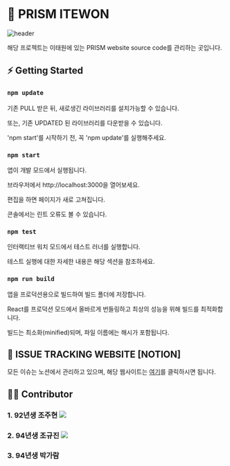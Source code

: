 # 🔺 PRISM ITEWON  
![header](https://capsule-render.vercel.app/api?text=PRISM_ITEWON&animation=fadeIn)


해당 프로젝트는 이태원에 있는 PRISM website source code를 관리하는 곳입니다.


## ⚡ Getting Started 

### `npm update`
기존 PULL 받은 뒤, 새로생긴 라이브러리를 설치가능할 수 있습니다.

또는, 기존 UPDATED 된 라이브러리를 다운받을 수 있습니다.

'npm start'를 시작하기 전, 꼭 'npm update'를 실행해주세요.


### `npm start`
앱이 개발 모드에서 실행됩니다.

브라우저에서 http://localhost:3000을 열어보세요.

편집을 하면 페이지가 새로 고쳐집니다.

콘솔에서는 린트 오류도 볼 수 있습니다.


### `npm test`
인터랙티브 워치 모드에서 테스트 러너를 실행합니다.

테스트 실행에 대한 자세한 내용은 해당 섹션을 참조하세요.


### `npm run build`
앱을 프로덕션용으로 빌드하여 빌드 폴더에 저장합니다.

React를 프로덕션 모드에서 올바르게 번들링하고 최상의 성능을 위해 빌드를 최적화합니다.

빌드는 최소화(minified)되며, 파일 이름에는 해시가 포함됩니다.


##  📗 ISSUE TRACKING WEBSITE [NOTION]
모든 이슈는 노션에서 관리하고 있으며, 해당 웹사이트는 [여기](https://www.notion.so/ISSUE-MANAGEMENT-1117e8ef1332808b84aafc7f9762c896?pvs=4)를 클릭하시면 됩니다.


## 🧟‍♂️ Contributor 

### 1. 92년생 조주현 [<a href="https://www.instagram.com/"><img src="https://img.shields.io/badge/Instagram-E4405F?style=flat-square&logo=Instagram&logoColor=white"/></a>](https://www.instagram.com/jhyunlol/)

### 2. 94년생 조규진 [<a href="https://www.instagram.com/"><img src="https://img.shields.io/badge/Instagram-E4405F?style=flat-square&logo=Instagram&logoColor=white"/></a>](https://www.instagram.com/jcho_9408/)

### 3. 94년생 박가람
